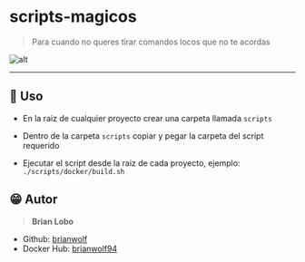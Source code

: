 # scripts-magicos

> Para cuando no queres tirar comandos locos que no te acordas

![alt](https://media1.tenor.com/images/cc7f226783133f6088c33e871a048c2e/tenor.gif?itemid=3551563)

---

## :tada: Uso

* En la raiz de cualquier proyecto crear una carpeta llamada `scripts`

* Dentro de la carpeta `scripts` copiar y pegar la carpeta del script requerido

* Ejecutar el script desde la raiz de cada proyecto, ejemplo: 
`./scripts/docker/build.sh`

## :grin: Autor

> **Brian Lobo**

* Github: [brianwolf](https://github.com/brianwolf)
* Docker Hub:  [brianwolf94](https://hub.docker.com/u/brianwolf94)
